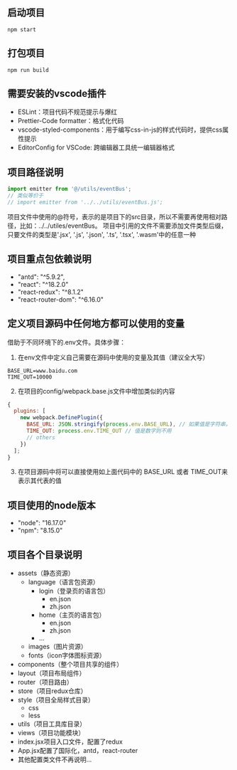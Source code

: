 ## 启动项目

```shell
npm start
```

## 打包项目

```shell
npm run build
```

## 需要安装的vscode插件

- ESLint：项目代码不规范提示与爆红
- Prettier-Code formatter：格式化代码
- vscode-styled-components：用于编写css-in-js的样式代码时，提供css属性提示
- EditorConfig for VSCode: 跨编辑器工具统一编辑器格式

## 项目路径说明

```js
import emitter from '@/utils/eventBus';
// 类似等价于
// import emitter from '../../utils/eventBus.js';
```

项目文件中使用的@符号，表示的是项目下的src目录，所以不需要再使用相对路径，比如：../../utiles/eventBus。
项目中引用的文件不需要添加文件类型后缀，只要文件的类型是'.jsx', '.js', '.json', '.ts', '.tsx', '.wasm'中的任意一种

## 项目重点包依赖说明

- "antd": "^5.9.2",
- "react": "^18.2.0"
- "react-redux": "^8.1.2"
- "react-router-dom": "^6.16.0"

## 定义项目源码中任何地方都可以使用的变量

借助于不同环境下的.env文件。具体步骤：

1. 在env文件中定义自己需要在源码中使用的变量及其值（建议全大写）

```
BASE_URL=www.baidu.com
TIME_OUT=10000
```

2. 在项目的config/webpack.base.js文件中增加类似的内容

```js
{
  plugins: [
    new webpack.DefinePlugin({
      BASE_URL: JSON.stringify(process.env.BASE_URL), // 如果值是字符串，则必须用JSON.stringify再包裹一下
      TIME_OUT: process.env.TIME_OUT // 值是数字则不用
      // others
    })
  ];
}
```

3. 在项目源码中将可以直接使用如上面代码中的 BASE_URL 或者 TIME_OUT来表示其代表的值

## 项目使用的node版本

- "node": "16.17.0"
- "npm": "8.15.0"

## 项目各个目录说明

- assets（静态资源）
  - language（语言包资源）
    - login（登录页的语言包）
      - en.json
      - zh.json
    - home（主页的语言包）
      - en.json
      - zh.json
    - ...
  - images（图片资源）
  - fonts（icon字体图标资源）
- components（整个项目共享的组件）
- layout（项目布局组件）
- router（项目路由）
- store（项目redux仓库）
- style（项目全局样式目录）
  - css
  - less
- utils（项目工具库目录）
- views（项目功能模块）
- index.jsx项目入口文件，配置了redux
- App.jsx配置了国际化，antd，react-router
- 其他配置类文件不再说明...

